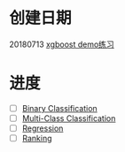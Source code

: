 # 创建日期
20180713
[xgboost demo练习](https://github.com/dmlc/xgboost)

# 进度
- [ ] [Binary Classification](https://github.com/dmlc/xgboost/tree/master/demo/binary_classification)
- [ ] [Multi-Class Classification](https://github.com/dmlc/xgboost/tree/master/demo/multiclass_classification)
- [ ] [Regression](https://github.com/dmlc/xgboost/tree/master/demo/regression)
- [ ] [Ranking](https://github.com/dmlc/xgboost/tree/master/demo/rank)